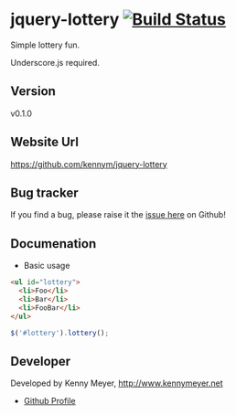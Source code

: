 # jquery-lottery [![Build Status](https://secure.travis-ci.org/kennym/jquery-lottery.png?branch=master)](http://travis-ci.org/kennym/jquery-lottery)

Simple lottery fun.

Underscore.js required.

## Version

v0.1.0

## Website Url

https://github.com/kennym/jquery-lottery

## Bug tracker

If you find a bug, please raise it the [issue here](https://github.com/kennym/jquery-lottery/issues) on Github! 

## Documenation

- Basic usage

```html
<ul id="lottery">
  <li>Foo</li>
  <li>Bar</li>
  <li>FooBar</li>
</ul>
```

```javascript
$('#lottery').lottery();
```

## Developer

Developed by Kenny Meyer, http://www.kennymeyer.net

+ [Github Profile](http://github.com/kennym)
